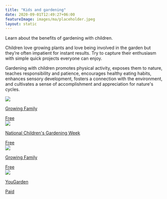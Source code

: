 ```yaml
---
title: "Kids and gardening"
date: 2020-09-01T12:49:27+06:00
featureImage: images/ma/placeholder.jpeg
layout: static
---
```


Learn about the benefits of gardening with children.

Children love growing plants and love being involved in the garden but they’re often impatient for instant results. Try to capture their enthusiasm with simple quick projects everyone can enjoy.

Gardening with children promotes physical activity, exposes them to nature, teaches responsibility and patience, encourages healthy eating habits, enhances sensory development, fosters a connection with the environment, and cultivates a sense of accomplishment and appreciation for nature's cycles.

<a class="ma-link" href="https://growingfamily.co.uk/gardening-with-children/gardening-for-kids-10-brilliant-garden-projects-to-do-with-children/"><div class="ma-card ma-card-Community"><div class="ma-icon"><img src ="/images/Icon-check - community - opacity.svg"/></div><div class="ma-name"><p>Growing Family</p></div><div class="ma-paid-text"><span>Free</span></div></div></a><a class="ma-link" href="https://www.childrensgardeningweek.co.uk/"><div class="ma-card ma-card-Community"><div class="ma-icon"><img src ="/images/Icon-check - community - opacity.svg"/></div><div class="ma-name"><p>National Children's Gardening Week</p></div><div class="ma-paid-text"><span>Free</span></div></div></a><a class="ma-link" href="https://growingfamily.co.uk/gardening-with-children/gardening-for-kids-10-brilliant-garden-projects-to-do-with-children/"><div class="ma-card ma-card-Community"><div class="ma-icon"><img src ="/images/Icon-check - community - opacity.svg"/></div><div class="ma-name"><p>Growing Family</p></div><div class="ma-paid-text"><span>Free</span></div></div></a><a class="ma-link" href="https://www.awin1.com/cread.php?awinmid=5686&awinaffid=1198638&ued=https%3A%2F%2Fwww.yougarden.com%2F%3Fsource%3DAFFWIN"><div class="ma-card ma-card-Community"><div class="ma-icon"><img src ="/images/Icon-pound - community - opacity.svg"/></div><div class="ma-name"><p>YouGarden</p></div><div class="ma-paid-text"><span>Paid</span></div></div></a>  

<br/><br/>






